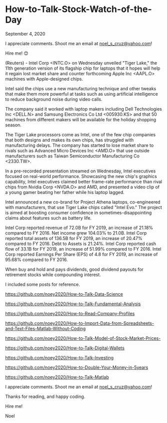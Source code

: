 # How-to-Talk-Stock-Watch-of-the-Day

September 4, 2020

I appreciate comments. Shoot me an email at noel_s_cruz@yahoo.com!

Hire me! 😊

(Reuters) - Intel Corp <INTC.O> on Wednesday unveiled "Tiger Lake," the 11th
generation version of its flagship chip for laptops that it hopes will help it 
regain lost market share and counter forthcoming Apple Inc <AAPL.O> machines with
Apple-designed chips.

Intel said the chips use a new manufacturing technique and other tweaks that make
them more powerful at tasks such as using artificial intelligence to reduce
background noise during video calls.

The company said it worked with laptop makers including Dell Technologies Inc 
<DELL.N> and Samsung Electronics Co Ltd <005930.KS> and that 50 machines from 
different makers will be available for the holiday shopping season.

The Tiger Lake processors come as Intel, one of the few chip companies that both
designs and makes its own chips, has struggled with manufacturing delays. The
company has started to lose market share to rivals such as Advanced Micro Devices
Inc <AMD.O> that use outside manufacturers such as Taiwan Semiconductor
Manufacturing Co <2330.TW>.

In a pre-recorded presentation streamed on Wednesday, Intel executives focused on 
real-world performance. Showcasing the new chip's graphics capability, Intel
executives claimed better frame-rate performance than rival chips from Nvidia Corp
<NVDA.O> and AMD, and presented a video clip of a young gamer beating her father
while his laptop lagged.

Intel announced a new co-brand for Project Athena laptops, co-engineered with 
manufacturers, that use Tiger Lake chips called "Intel Evo." The project is aimed
at boosting consumer confidence in sometimes-disappointing claims about features
such as battery life.

Intel Corp reported revenue of 72.0B for FY 2019, an increase of 21.18% compared to 
FY 2016. Net income grew 104.03% to 21.0B. Intel Corp reported total assets of 136.5B
for FY 2019, an increase of 20.47% compared to FY 2016. Debt to Assets is 21.24%.
Intel Corp reported cash flow of 33.1B for FY 2019, an increase of 51.99% compared to
FY 2016. Intel Corp reported Earnings Per Share (EPS) of 4.8 for FY 2019, an increase
of 95.68% compared to FY 2016.

When buy and hold and pays dividends, good dividend payouts for retirement stocks 
while compounding interest.

I included some posts for reference.

https://github.com/noey2020/How-to-Talk-Data-Science

https://github.com/noey2020/How-to-Talk-Fundamental-Analysis

https://github.com/noey2020/How-to-Read-Company-Profiles

https://github.com/noey2020/How-to-Import-Data-from-Spreadsheets-and-Text-Files-Matlab-Without-Coding

https://github.com/noey2020/How-to-Talk-Model-of-Stock-Market-Prices-

https://github.com/noey2020/How-to-Talk-Digital-Wallets

https://github.com/noey2020/How-to-Talk-Investing

https://github.com/noey2020/How-to-Double-Your-Money-in-5years

https://github.com/noey2020/How-to-Talk-Matlab

I appreciate comments. Shoot me an email at noel_s_cruz@yahoo.com!

Thanks for reading, and happy coding.

Hire me!

Noel

